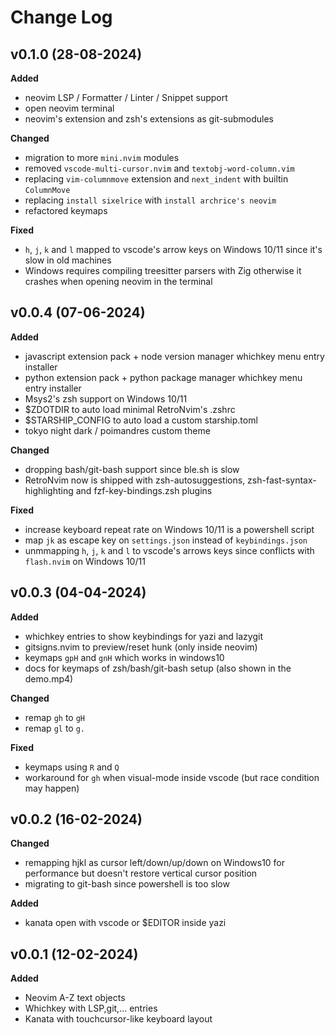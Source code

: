 # Change Log

## v0.1.0 (28-08-2024)

**Added**
- neovim LSP / Formatter / Linter / Snippet support
- open neovim terminal
- neovim's extension and zsh's extensions as git-submodules

**Changed**
- migration to more `mini.nvim` modules
- removed `vscode-multi-cursor.nvim` and `textobj-word-column.vim`
- replacing `vim-columnmove` extension and `next_indent` with builtin `ColumnMove`
- replacing `install sixelrice` with `install archrice's neovim`
- refactored keymaps

**Fixed**
- `h`, `j`, `k` and `l` mapped to vscode's arrow keys on Windows 10/11 since it's slow in old machines
- Windows requires compiling treesitter parsers with Zig otherwise it crashes when opening neovim in the terminal


## v0.0.4 (07-06-2024)

**Added**
- javascript extension pack + node version manager whichkey menu entry installer
- python extension pack + python package manager whichkey menu entry installer
- Msys2's zsh support on Windows 10/11
- $ZDOTDIR to auto load minimal RetroNvim's .zshrc
- $STARSHIP_CONFIG to auto load a custom starship.toml
- tokyo night dark / poimandres custom theme

**Changed**
- dropping bash/git-bash support since ble.sh is slow
- RetroNvim now is shipped with zsh-autosuggestions, zsh-fast-syntax-highlighting and fzf-key-bindings.zsh plugins

**Fixed**
- increase keyboard repeat rate on Windows 10/11 is a powershell script
- map `jk` as escape key on `settings.json` instead of `keybindings.json`
- unmmapping `h`, `j`, `k` and `l` to vscode's arrows keys since conflicts with `flash.nvim` on Windows 10/11


## v0.0.3 (04-04-2024)

**Added**
- whichkey entries to show keybindings for yazi and lazygit
- gitsigns.nvim to preview/reset hunk (only inside neovim)
- keymaps `gpH` and `gnH` which works in windows10
- docs for keymaps of zsh/bash/git-bash setup (also shown in the demo.mp4)

**Changed**
- remap `gh` to `gH`
- remap `gl` to `g.`

**Fixed**
- keymaps using `R` and `Q`
- workaround for `gh` when visual-mode inside vscode (but race condition may happen)

## v0.0.2 (16-02-2024)
**Changed**
- remapping hjkl as cursor left/down/up/down on Windows10 for performance but doesn't restore vertical cursor position
- migrating to git-bash since powershell is too slow

**Added**
- kanata open with vscode or $EDITOR inside yazi

## v0.0.1 (12-02-2024)
**Added**
- Neovim A-Z text objects
- Whichkey with LSP,git,... entries
- Kanata with touchcursor-like keyboard layout
